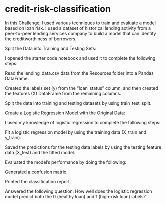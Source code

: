 # credit-risk-classification

In this Challenge, I used various techniques to train and evaluate a model based on loan risk. I used a dataset of historical lending activity from a peer-to-peer lending 
services company to build a model that can identify the creditworthiness of borrowers.

Split the Data into Training and Testing Sets:

I opened the starter code notebook and used it to complete the following steps:

Read the lending_data.csv data from the Resources folder into a Pandas DataFrame.

Created the labels set (y) from the “loan_status” column, and then created the features (X) DataFrame from the remaining columns.

Split the data into training and testing datasets by using train_test_split.


Create a Logistic Regression Model with the Original Data:

I used my knowledge of logistic regression to complete the following steps:

Fit a logistic regression model by using the training data (X_train and y_train).

Saved the predictions for the testing data labels by using the testing feature data (X_test) and the fitted model.

Evaluated the model’s performance by doing the following:

Generated a confusion matrix.

Printed the classification report.

Answered the following question: How well does the logistic regression model predict both the 0 (healthy loan) and 1 (high-risk loan) labels?


